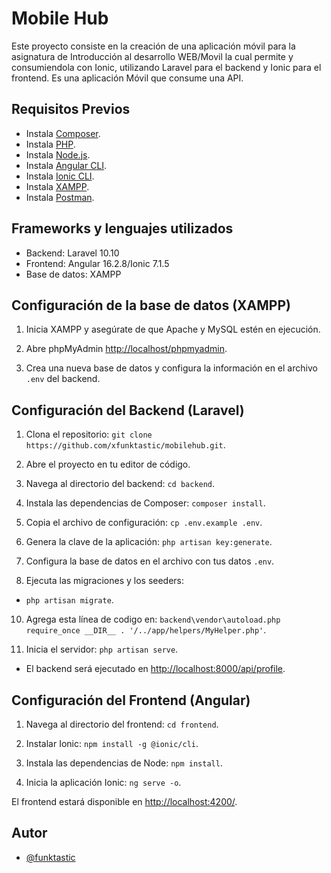 # Mobile Hub

Este proyecto consiste en la creación de una aplicación móvil para la asignatura de Introducción al desarrollo WEB/Movil la cual permite   y consumiendola con Ionic, utilizando Laravel para el backend y Ionic para el frontend. Es una aplicación Móvil que consume una API.

## Requisitos Previos

 - Instala [Composer](https://getcomposer.org/download/).
 - Instala [PHP](https://www.php.net/manual/es/install.php).
 - Instala [Node.js](https://nodejs.org/en).
 - Instala [Angular CLI](https://angular.io/guide/setup-local).
 - Instala [Ionic CLI](https://ionicframework.com/docs/intro/cli).
 - Instala [XAMPP](https://www.apachefriends.org/es/download.html).
 - Instala [Postman](https://www.postman.com/downloads/).

## Frameworks y lenguajes utilizados

- Backend: Laravel 10.10
- Frontend: Angular 16.2.8/Ionic 7.1.5
- Base de datos: XAMPP

## Configuración de la base de datos (XAMPP)

1. Inicia XAMPP y asegúrate de que Apache y MySQL estén en ejecución.

2. Abre phpMyAdmin [http://localhost/phpmyadmin](http://localhost/phpmyadmin).

3. Crea una nueva base de datos y configura la información en el archivo `.env` del backend.

## Configuración del Backend (Laravel)

1. Clona el repositorio: `git clone https://github.com/xfunktastic/mobilehub.git`.

2. Abre el proyecto en tu editor de código.

3. Navega al directorio del backend: `cd backend`.
    
4. Instala las dependencias de Composer: `composer install`.
    
5. Copia el archivo de configuración: `cp .env.example .env`.
    
6. Genera la clave de la aplicación: `php artisan key:generate`.
    
7. Configura la base de datos en el archivo con tus datos `.env`.
    
9. Ejecuta las migraciones y los seeders: 
- `php artisan migrate`.

10. Agrega esta línea de codigo en: `backend\vendor\autoload.php`
`require_once __DIR__ . '/../app/helpers/MyHelper.php'`.

11. Inicia el servidor: `php artisan serve`.

- El backend será ejecutado en [http://localhost:8000/api/profile](http://localhost:8000/profileapi/).

## Configuración del Frontend (Angular)

1. Navega al directorio del frontend: `cd frontend`.

2. Instalar Ionic: `npm install -g @ionic/cli`.

3. Instala las dependencias de Node: `npm install`.

4. Inicia la aplicación Ionic: `ng serve -o`.

El frontend estará disponible en [http://localhost:4200/](http://localhost:4200/).

## Autor

- [@funktastic](https://www.github.com/xfunktastic)


